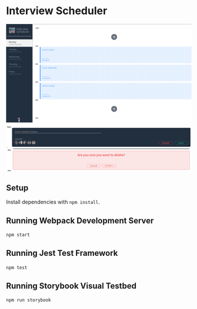 # Interview Scheduler
!["Default screen on a monday!"](https://github.com/Leelamprey/scheduler/blob/master/docs/Monday_base.png?raw=true)
!["Form in use!"](https://github.com/Leelamprey/scheduler/blob/master/docs/Form.png?raw=true)
!["About to Delete something!"](https://github.com/Leelamprey/scheduler/blob/master/docs/Delete.png?raw=true)
## Setup

Install dependencies with `npm install`.


## Running Webpack Development Server

```sh
npm start
```

## Running Jest Test Framework

```sh
npm test
```

## Running Storybook Visual Testbed

```sh
npm run storybook
```

